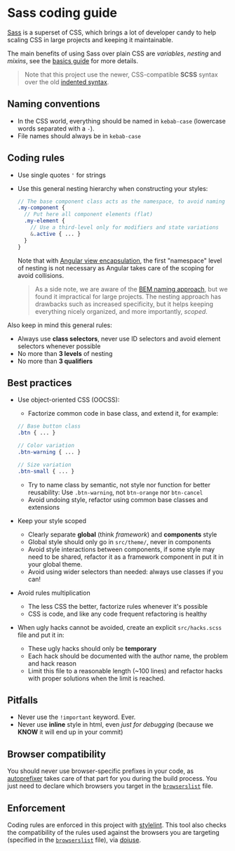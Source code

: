 # Sass coding guide

[Sass](http://sass-lang.com) is a superset of CSS, which brings a lot of developer candy to help scaling CSS in large
projects and keeping it maintainable.

The main benefits of using Sass over plain CSS are _variables_, _nesting_ and _mixins_, see the
[basics guide](http://sass-lang.com/guide) for more details.

> Note that this project use the newer, CSS-compatible **SCSS** syntax over the old
> [indented syntax](http://sass-lang.com/documentation/file.INDENTED_SYNTAX.html).

## Naming conventions

-   In the CSS world, everything should be named in `kebab-case` (lowercase words separated with a `-`).
-   File names should always be in `kebab-case`

## Coding rules

-   Use single quotes `'` for strings
-   Use this general nesting hierarchy when constructing your styles:

    ```scss
    // The base component class acts as the namespace, to avoid naming and style collisions
    .my-component {
      // Put here all component elements (flat)
      .my-element {
        // Use a third-level only for modifiers and state variations
        &.active { ... }
      }
    }
    ```

    Note that with
    [Angular view encapsulation](https://angular.io/docs/ts/latest/guide/component-styles.html#!#view-encapsulation),
    the first "namespace" level of nesting is not necessary as Angular takes care of the scoping for avoid collisions.

    > As a side note, we are aware of the [BEM naming approach](https://en.bem.info/tools/bem/bem-naming/), but we found
    > it impractical for large projects. The nesting approach has drawbacks such as increased specificity, but it helps
    > keeping everything nicely organized, and more importantly, _scoped_.

Also keep in mind this general rules:

-   Always use **class selectors**, never use ID selectors and avoid element selectors whenever possible
-   No more than **3 levels** of nesting
-   No more than **3 qualifiers**

## Best practices

-   Use object-oriented CSS (OOCSS):

    -   Factorize common code in base class, and extend it, for example:

    ```scss
    // Base button class
    .btn { ... }

    // Color variation
    .btn-warning { ... }

    // Size variation
    .btn-small { ... }
    ```

    -   Try to name class by semantic, not style nor function for better reusability:
        Use `.btn-warning`, not `btn-orange` nor `btn-cancel`
    -   Avoid undoing style, refactor using common base classes and extensions

-   Keep your style scoped

    -   Clearly separate **global** (think _framework_) and **components** style
    -   Global style should only go in `src/theme/`, never in components
    -   Avoid style interactions between components, if some style may need to be shared, refactor it as a framework
        component in put it in your global theme.
    -   Avoid using wider selectors than needed: always use classes if you can!

-   Avoid rules multiplication

    -   The less CSS the better, factorize rules whenever it's possible
    -   CSS is code, and like any code frequent refactoring is healthy

-   When ugly hacks cannot be avoided, create an explicit `src/hacks.scss` file and put it in:
    -   These ugly hacks should only be **temporary**
    -   Each hack should be documented with the author name, the problem and hack reason
    -   Limit this file to a reasonable length (~100 lines) and refactor hacks with proper solutions when the limit is
        reached.

## Pitfalls

-   Never use the `!important` keyword. Ever.
-   Never use **inline** style in html, even _just for debugging_ (because we **KNOW** it will end up in your commit)

## Browser compatibility

You should never use browser-specific prefixes in your code, as [autoprefixer](https://github.com/postcss/autoprefixer)
takes care of that part for you during the build process.
You just need to declare which browsers you target in the [`browserslist`](https://github.com/ai/browserslist) file.

## Enforcement

Coding rules are enforced in this project with [stylelint](https://stylelint.io).
This tool also checks the compatibility of the rules used against the browsers you are targeting (specified in the
[`browserslist`](https://github.com/ai/browserslist) file), via [doiuse](https://github.com/anandthakker/doiuse).
